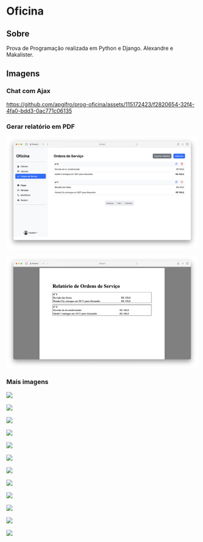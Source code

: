 # Oficina

## Sobre

Prova de Programação realizada em Python e Django.
Alexandre e Makalister.

## Imagens

### Chat com Ajax

https://github.com/apgifro/prog-oficina/assets/115172423/f2820654-32f4-4fa0-bdd3-0ac771c06135

### Gerar relatório em PDF

![](/readme/13.png)

![](/readme/14.png)

### Mais imagens

![](/readme/1.png)

![](/readme/10.png)

![](/readme/2.png)

![](/readme/3.png)

![](/readme/4.png)

![](/readme/5.png)

![](/readme/6.png)

![](/readme/7.png)

![](/readme/8.png)

![](/readme/9.png)

![](/readme/11.png)

![](/readme/12.png)
